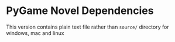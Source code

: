 # PyGame Novel Dependencies

This version contains plain text file rather than ```source/``` directory
for windows, mac and linux
